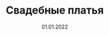 ---
title: "Свадебные платья"
date: 01.01.2022
price: "от 22тыс."
layout: portfolio
post_image: "assets/images/zhmayeva/zhmayeva_poshiv_svadebnyh_platyev.jpg"
header_image: "assets/images/banner_14.jpg"
address: wedding_dresses
tags: "Свадебные платья"
texts: "Диапазон цен пошива без учёта стоимости ткани:
</br>
</br>
Платье комбинация от 22 тыс.
</br>
Платье-футляр от 30 тыс.
</br>
Платье со встроенным корсетом от 40 тыс.
</br>
</br>
Стоимость пошива из бархата +30%, кожа/экокожа +30%
</br>
</br>
Для конкретного расчёта стоимости пошива изделия,
присылайте нам фото"
---